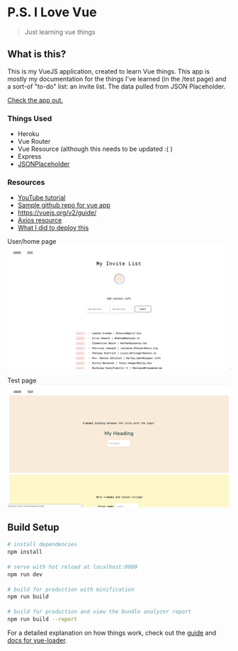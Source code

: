 # P.S. I Love Vue

> Just learning vue things

## What is this?

This is my VueJS application, created to learn Vue things. This app is mostly my documentation for the things I've learned (in the /test page) and a sort-of "to-do" list: an invite list. The data pulled from JSON Placeholder.

[Check the app out.](https://ps-i-love-vue.herokuapp.com/)

### Things Used

- Heroku
- Vue Router
- Vue Resource (although this needs to be updated :( )
- Express
- [JSONPlaceholder](https://jsonplaceholder.typicode.com/)

### Resources

- [YouTube tutorial](https://www.youtube.com/watch?v=Wy9q22isx3U)
- [Sample github repo for vue app](https://github.com/bradtraversy/vue_crash_todolist)
- https://vuejs.org/v2/guide/
- [Axios resource](https://www.thepolyglotdeveloper.com/2017/10/consume-api-data-http-vuejs-web-application/)
- [What I did to deploy this](https://medium.com/netscape/deploying-a-vue-js-2-x-app-to-heroku-in-5-steps-tutorial-a69845ace489)

User/home page
![Userspage](./product/users-page.png)

Test page
![Testpage](./product/test-page.png)

## Build Setup

```bash
# install dependencies
npm install

# serve with hot reload at localhost:8080
npm run dev

# build for production with minification
npm run build

# build for production and view the bundle analyzer report
npm run build --report
```

For a detailed explanation on how things work, check out the [guide](http://vuejs-templates.github.io/webpack/) and [docs for vue-loader](http://vuejs.github.io/vue-loader).

